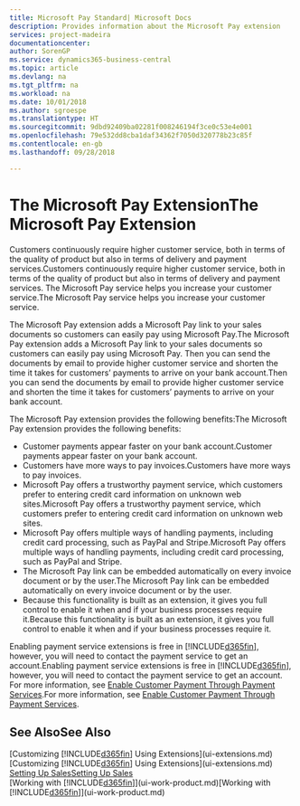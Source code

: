 ```yaml
---
title: Microsoft Pay Standard| Microsoft Docs
description: Provides information about the Microsoft Pay extension
services: project-madeira
documentationcenter: 
author: SorenGP
ms.service: dynamics365-business-central
ms.topic: article
ms.devlang: na
ms.tgt_pltfrm: na
ms.workload: na
ms.date: 10/01/2018
ms.author: sgroespe
ms.translationtype: HT
ms.sourcegitcommit: 9dbd92409ba02281f008246194f3ce0c53e4e001
ms.openlocfilehash: 79e532dd8cba1daf34362f7050d320778b23c85f
ms.contentlocale: en-gb
ms.lasthandoff: 09/28/2018

---
```

# <a name="the-microsoft-pay-extension"></a><span data-ttu-id="6d780-103">The Microsoft Pay Extension</span><span class="sxs-lookup"><span data-stu-id="6d780-103">The Microsoft Pay Extension</span></span>
<span data-ttu-id="6d780-104">Customers continuously require higher customer service, both in terms of the quality of product but also in terms of delivery and payment services.</span><span class="sxs-lookup"><span data-stu-id="6d780-104">Customers continuously require higher customer service, both in terms of the quality of product but also in terms of delivery and payment services.</span></span> <span data-ttu-id="6d780-105">The Microsoft Pay service helps you increase your customer service.</span><span class="sxs-lookup"><span data-stu-id="6d780-105">The Microsoft Pay service helps you increase your customer service.</span></span>

<span data-ttu-id="6d780-106">The Microsoft Pay extension adds a Microsoft Pay link to your sales documents so customers can easily pay using Microsoft Pay.</span><span class="sxs-lookup"><span data-stu-id="6d780-106">The Microsoft Pay extension adds a Microsoft Pay link to your sales documents so customers can easily pay using Microsoft Pay.</span></span> <span data-ttu-id="6d780-107">Then you can send the documents by email to provide higher customer service and shorten the time it takes for customers’ payments to arrive on your bank account.</span><span class="sxs-lookup"><span data-stu-id="6d780-107">Then you can send the documents by email to provide higher customer service and shorten the time it takes for customers’ payments to arrive on your bank account.</span></span>

<span data-ttu-id="6d780-108">The Microsoft Pay extension provides the following benefits:</span><span class="sxs-lookup"><span data-stu-id="6d780-108">The Microsoft Pay extension provides the following benefits:</span></span>
- <span data-ttu-id="6d780-109">Customer payments appear faster on your bank account.</span><span class="sxs-lookup"><span data-stu-id="6d780-109">Customer payments appear faster on your bank account.</span></span>
- <span data-ttu-id="6d780-110">Customers have more ways to pay invoices.</span><span class="sxs-lookup"><span data-stu-id="6d780-110">Customers have more ways to pay invoices.</span></span>
- <span data-ttu-id="6d780-111">Microsoft Pay offers a trustworthy payment service, which customers prefer to entering credit card information on unknown web sites.</span><span class="sxs-lookup"><span data-stu-id="6d780-111">Microsoft Pay offers a trustworthy payment service, which customers prefer to entering credit card information on unknown web sites.</span></span>
- <span data-ttu-id="6d780-112">Microsoft Pay offers multiple ways of handling payments, including credit card processing, such as PayPal and Stripe.</span><span class="sxs-lookup"><span data-stu-id="6d780-112">Microsoft Pay offers multiple ways of handling payments, including credit card processing, such as PayPal and Stripe.</span></span>
- <span data-ttu-id="6d780-113">The Microsoft Pay link can be embedded automatically on every invoice document or by the user.</span><span class="sxs-lookup"><span data-stu-id="6d780-113">The Microsoft Pay link can be embedded automatically on every invoice document or by the user.</span></span>
- <span data-ttu-id="6d780-114">Because this functionality is built as an extension, it gives you full control to enable it when and if your business processes require it.</span><span class="sxs-lookup"><span data-stu-id="6d780-114">Because this functionality is built as an extension, it gives you full control to enable it when and if your business processes require it.</span></span>

<span data-ttu-id="6d780-115">Enabling payment service extensions is free in [!INCLUDE[d365fin](includes/d365fin_md.md)], however, you will need to contact the payment service to get an account.</span><span class="sxs-lookup"><span data-stu-id="6d780-115">Enabling payment service extensions is free in [!INCLUDE[d365fin](includes/d365fin_md.md)], however, you will need to contact the payment service to get an account.</span></span> <span data-ttu-id="6d780-116">For more information, see [Enable Customer Payment Through Payment Services](sales-how-enable-payment-service-extensions.md).</span><span class="sxs-lookup"><span data-stu-id="6d780-116">For more information, see [Enable Customer Payment Through Payment Services](sales-how-enable-payment-service-extensions.md).</span></span>

## <a name="see-also"></a><span data-ttu-id="6d780-117">See Also</span><span class="sxs-lookup"><span data-stu-id="6d780-117">See Also</span></span>
<span data-ttu-id="6d780-118">[Customizing [!INCLUDE[d365fin](includes/d365fin_md.md)] Using Extensions](ui-extensions.md)</span><span class="sxs-lookup"><span data-stu-id="6d780-118">[Customizing [!INCLUDE[d365fin](includes/d365fin_md.md)] Using Extensions](ui-extensions.md)</span></span>  
[<span data-ttu-id="6d780-119">Setting Up Sales</span><span class="sxs-lookup"><span data-stu-id="6d780-119">Setting Up Sales</span></span>](sales-setup-sales.md)  
<span data-ttu-id="6d780-120">[Working with [!INCLUDE[d365fin](includes/d365fin_md.md)]](ui-work-product.md)</span><span class="sxs-lookup"><span data-stu-id="6d780-120">[Working with [!INCLUDE[d365fin](includes/d365fin_md.md)]](ui-work-product.md)</span></span>

